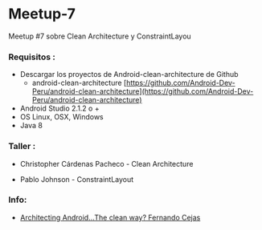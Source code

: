 # Meetup-7
Meetup #7 sobre Clean Architecture y ConstraintLayou

### Requisitos :

- Descargar los proyectos de Android-clean-architecture de Github
  * android-clean-architecture [https://github.com/Android-Dev-Peru/android-clean-architecture](https://github.com/Android-Dev-Peru/android-clean-architecture)
- Android Studio 2.1.2 o +
- OS Linux, OSX, Windows
- Java 8 

### Taller :

- Christopher Cárdenas Pacheco - Clean Architecture 

- Pablo Johnson  - ConstraintLayout
  
### Info:

- [Architecting Android…The clean way? Fernando Cejas ](http://fernandocejas.com/2014/09/03/architecting-android-the-clean-way/)
